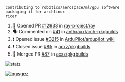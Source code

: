```
contributing to robotics/aerospace/ml/gpu software
packaging it for archlinux
ricer
```

<!--START_SECTION:activity-->
1. 💪 Opened PR [#12933](https://github.com/ray-project/ray/pull/12933) in [ray-project/ray](https://github.com/ray-project/ray)
2. 🗣 Commented on [#41](https://github.com/anthraxx/arch-pkgbuilds/issues/41) in [anthraxx/arch-pkgbuilds](https://github.com/anthraxx/arch-pkgbuilds)
3. ❗️ Opened issue [#3215](https://github.com/ArduPilot/ardupilot_wiki/issues/3215) in [ArduPilot/ardupilot_wiki](https://github.com/ArduPilot/ardupilot_wiki)
4. ❗️ Closed issue [#85](https://github.com/acxz/pkgbuilds/issues/85) in [acxz/pkgbuilds](https://github.com/acxz/pkgbuilds)
5. 🎉 Merged PR [#87](https://github.com/acxz/pkgbuilds/pull/87) in [acxz/pkgbuilds](https://github.com/acxz/pkgbuilds)
<!--END_SECTION:activity-->


![statz](https://github-readme-stats.vercel.app/api?username=acxz&include_all_commits=true&show_icons=true)

[![lngwgez](https://github-readme-stats.vercel.app/api/top-langs/?username=acxz&layout=compact)](https://github.com/acxz/github-readme-stats)


<!--
**acxz/acxz** is a ✨ _special_ ✨ repository because its `README.md` (this file) appears on your GitHub profile.

Here are some ideas to get you started:

- 🔭 I’m currently working on ...
- 🌱 I’m currently learning ...
- 👯 I’m looking to collaborate on ...
- 🤔 I’m looking for help with ...
- 💬 Ask me about ...
- 📫 How to reach me: ...
- 😄 Pronouns: ...
- ⚡ Fun fact: ...
-->
